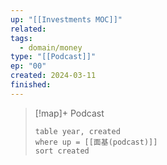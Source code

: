 ```yaml
---
up: "[[Investments MOC]]"
related: 
tags:
  - domain/money
type: "[[Podcast]]"
ep: "00"
created: 2024-03-11
finished:
---
```




> [!map]+ Podcast
> ```dataview
> table year, created
> where up = [[面基(podcast)]]
> sort created
> ```